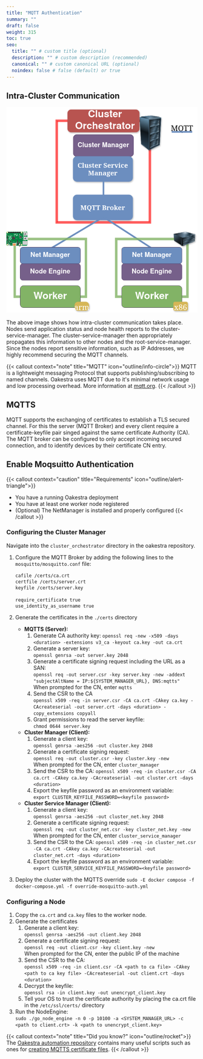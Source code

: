 ```yaml
---
title: "MQTT Authentication"
summary: ""
draft: false
weight: 315
toc: true
seo:
  title: "" # custom title (optional)
  description: "" # custom description (recommended)
  canonical: "" # custom canonical URL (optional)
  noindex: false # false (default) or true
---
```


## Intra-Cluster Communication

![MQTT Architecture Picture](MQTT-Arch.png)

The above image shows how intra-cluster communication takes place. Nodes send application status and node health reports to the cluster-service-manager.
The cluster-service-manager then appropriately propagates this information to other nodes and the root-service-manager. Since the nodes report sensitive information, such
as IP Addresses, we highly recommend securing the MQTT channels.

{{< callout context="note" title="MQTT" icon="outline/info-circle">}} 
MQTT is a lightweight messaging Protocol that supports publishing/subscribing to named channels. Oakestra uses MQTT due to it's minimal network usage and low processing overhead. More information at [mqtt.org](https://mqtt.org/).
{{< /callout >}}


## MQTTS
MQTT supports the exchanging of certificates to establish a TLS secured channel. For this the server (MQTT Broker) and every 
client require a certificate-keyfile pair singed against the same certificate Authority (CA).
The MQTT broker can be configured to only accept incoming secured connection, and to identify devices by their certificate CN entry.

## Enable Moqsuitto Authentication

{{< callout context="caution" title="Requirements" icon="outline/alert-triangle">}} 
* You have a running Oakestra deployment
* You have at least one worker node registered
* (Optional) The NetManager is installed and properly configured
{{< /callout >}}



### Configuring the Cluster Manager


Navigate into the `cluster_orchestrator` directory in the oakestra repository.

1. Configure the MQTT Broker by adding the following lines to the `mosquitto/mosquitto.conf` file:
    ```
    cafile /certs/ca.crt
    certfile /certs/server.crt
    keyfile /certs/server.key

    require_certificate true
    use_identity_as_username true
    ```
2. Generate the certificates in the `./certs` directory
    * **MQTTS (Server):**
       1. Generate CA authority key:
          `openssl req -new -x509 -days <duration> -extensions v3_ca -keyout ca.key -out ca.crt`
       2. Generate a server key:\
          `openssl genrsa -out server.key 2048`
       3. Generate a certificate signing request including the URL as a SAN:\
          `openssl req -out server.csr -key server.key -new -addext "subjectAltName = IP:${SYSTEM_MANAGER_URL}, DNS:mqtts"`\
           When prompted for the CN, enter `mqtts`
       4. Send the CSR to the CA\
           `openssl x509 -req -in server.csr -CA ca.crt -CAkey ca.key -CAcreateserial -out server.crt -days <duration> -copy_extensions copyall`
       5. Grant permissions to read the server keyfile:\
            `chmod 0644 server.key`
    * **Cluster Manager (Client):**
        1. Generate a client key:\
            `openssl genrsa -aes256 -out cluster.key 2048`
        2. Generate a certificate signing request:\
            `openssl req -out cluster.csr -key cluster.key -new`\
            When prompted for the CN, enter `cluster_manager`
        3. Send the CSR to the CA:
            `openssl x509 -req -in cluster.csr -CA ca.crt -CAkey ca.key -CAcreateserial -out cluster.crt -days <duration>`
        4. Export the keyfile password as an environment variable:\
            `export CLUSTER_KEYFILE_PASSWORD=<keyfile password>`
    * **Cluster Service Manager (Client):**
        1. Generate a client key:\
          `openssl genrsa -aes256 -out cluster_net.key 2048`
        2. Generate a certificate signing request:\
          `openssl req -out cluster_net.csr -key cluster_net.key -new`\
          When prompted for the CN, enter `cluster_service_manager`
        3. Send the CSR to the CA:
          `openssl x509 -req -in cluster_net.csr -CA ca.crt -CAkey ca.key -CAcreateserial -out cluster_net.crt -days <duration>`
        4. Export the keyfile password as an environment variable:\
          `export CLUSTER_SERVICE_KEYFILE_PASSWORD=<keyfile password>`

3. Deploy the cluster with the MQTTS override
`sudo -E docker compose -f docker-compose.yml -f override-mosquitto-auth.yml`

### Configuring a Node

1. Copy the `ca.crt` and `ca.key` files to the worker node.
2. Generate the certificates
   1. Generate a client key:\
       `openssl genrsa -aes256 -out client.key 2048`
   2. Generate a certificate signing request:\
       `openssl req -out client.csr -key client.key -new`\
       When prompted for the CN, enter the public IP of the machine
   3. Send the CSR to the CA:\
       `openssl x509 -req -in client.csr -CA <path to ca file> -CAkey <path to ca key file> -CAcreateserial -out client.crt -days <duration>`
   4. Decrypt the keyfile:\
        `openssl rsa -in client.key -out unencrypt_client.key`
   5. Tell your OS to trust the certificate authority by placing the ca.crt file in the `/etc/ssl/certs/` directory
3. Run the NodeEngine:\
       `sudo ./go_node_engine -n 0 -p 10100 -a <SYSTEM_MANAGER_URL> -c <path to client.crt> -k <path to unencrypt_client.key>`


{{< callout context="note" title="Did you know?" icon="outline/rocket">}} The [Oakestra automation repository](https://github.com/oakestra/automation)
contains many useful scripts such as ones for [creating MQTTS certificate files](https://github.com/oakestra/automation/tree/d43f701134fdf71e1206532883006e1937c38ef9/development_cluster_management/generate_mqtts_certificates). {{< /callout >}}